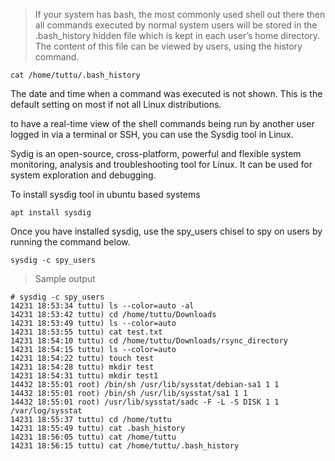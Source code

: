 > If your system has bash, the most commonly used shell out there then all commands executed by normal system users will be stored in the   .bash_history hidden file which is kept in each user’s home directory. The content of this file can be viewed by users, using the history command.

```
cat /home/tuttu/.bash_history
```

The date and time when a command was executed is not shown. This is the default setting on most if not all Linux distributions.

to have a real-time view of the shell commands being run by another user logged in via a terminal or SSH, you can use the Sysdig tool in Linux.

Sydig is an open-source, cross-platform, powerful and flexible system monitoring, analysis and troubleshooting tool for Linux. It can be used for system exploration and debugging.

To install sysdig tool in ubuntu based systems 

```
apt install sysdig
```

Once you have installed sysdig, use the spy_users chisel to spy on users by running the command below.

```
sysdig -c spy_users
```

> Sample output

```
# sysdig -c spy_users
14231 18:53:34 tuttu) ls --color=auto -al
14231 18:53:42 tuttu) cd /home/tuttu/Downloads
14231 18:53:49 tuttu) ls --color=auto
14231 18:53:55 tuttu) cat test.txt
14231 18:54:10 tuttu) cd /home/tuttu/Downloads/rsync_directory
14231 18:54:15 tuttu) ls --color=auto
14231 18:54:22 tuttu) touch test
14231 18:54:28 tuttu) mkdir test
14231 18:54:31 tuttu) mkdir test1
14432 18:55:01 root) /bin/sh /usr/lib/sysstat/debian-sa1 1 1
14432 18:55:01 root) /bin/sh /usr/lib/sysstat/sa1 1 1
14432 18:55:01 root) /usr/lib/sysstat/sadc -F -L -S DISK 1 1 /var/log/sysstat
14231 18:55:37 tuttu) cd /home/tuttu
14231 18:55:49 tuttu) cat .bash_history
14231 18:56:05 tuttu) cat /home/tuttu
14231 18:56:15 tuttu) cat /home/tuttu/.bash_history
```
